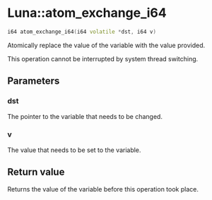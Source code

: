 # Luna::atom_exchange_i64

```c++
i64 atom_exchange_i64(i64 volatile *dst, i64 v)
```

Atomically replace the value of the variable with the value provided. 

This operation cannot be interrupted by system thread switching. 

## Parameters
### dst
The pointer to the variable that needs to be changed. 

### v
The value that needs to be set to the variable. 

## Return value
Returns the value of the variable before this operation took place. 

